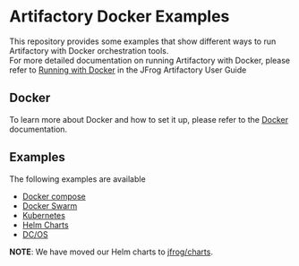 # Artifactory Docker Examples
This repository provides some examples that show different ways to run Artifactory with Docker orchestration tools.   
For more detailed documentation on running Artifactory with Docker, please refer to [Running with Docker](https://www.jfrog.com/confluence/display/RTF/Running+with+Docker) in the JFrog Artifactory User Guide


## Docker
To learn more about Docker and how to set it up, please refer to the [Docker](https://docs.docker.com) documentation.  
 

## Examples
The following examples are available
- [Docker compose](docker-compose)
- [Docker Swarm](swarm)
- [Kubernetes](kubernetes)
- [Helm Charts](https://github.com/jfrog/charts)
- [DC/OS](dc-os)

**NOTE**: We have moved our Helm charts to [jfrog/charts](https://github.com/jfrog/charts).